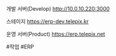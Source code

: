 개발 서버(Develop)
http://10.0.10.220:3000

스테이지
https://erp-dev.telepix.kr

운영 서버(Product)
https://erp.telepix.net


#작업 #ERP
